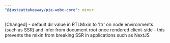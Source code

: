```yaml
---
"@justeattakeaway/pie-webc-core": minor
---
```


[Changed] - default dir value in RTLMixin to 'ltr' on node environments (such as SSR) and infer from document root once rendered client-side - this prevents the mixin from breaking SSR in applications such as NextJS
